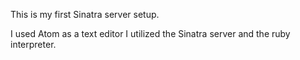 This is my first Sinatra server setup.

I used Atom as a text editor
I utilized the Sinatra server
and the ruby interpreter. 

